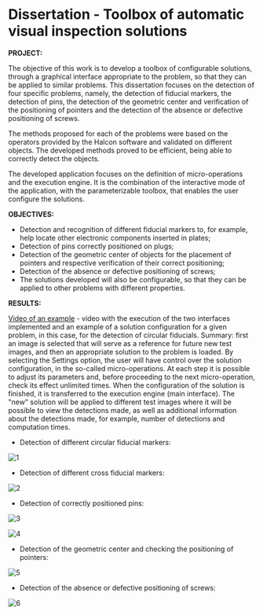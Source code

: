 # Dissertation - Toolbox of automatic visual inspection solutions

**PROJECT:** 

The objective of this work is to develop a toolbox of configurable solutions, through a graphical interface appropriate to the problem, so that they can be applied to similar problems. This dissertation focuses on the detection of four specific problems, namely, the detection of fiducial markers, the detection of pins, the detection of the geometric center and verification of the positioning of pointers and the detection of the absence or defective positioning of screws.

The methods proposed for each of the problems were based on the operators provided by the Halcon software and validated on different objects. The developed methods proved to be efficient, being able to correctly detect the objects.

The developed application focuses on the definition of micro-operations and the execution engine. It is the combination of the interactive mode of the application, with the parameterizable toolbox, that enables the user
configure the solutions.

**OBJECTIVES:**
* Detection and recognition of different fiducial markers to, for example, help locate other electronic components inserted in plates;
* Detection of pins correctly positioned on plugs;
* Detection of the geometric center of objects for the placement of pointers and respective verification of their correct positioning;
* Detection of the absence or defective positioning of screws;
* The solutions developed will also be configurable, so that they can be applied to other problems with different properties.


**RESULTS:** 

[Video of an example](https://youtu.be/w_oUst0VUbQ) - video with the execution of the two interfaces implemented and an example of a solution configuration for a given problem, in this case, for the detection of circular fiducials. Summary: first an image is selected that will serve as a reference for future new test images, and then an appropriate solution to the problem is loaded. By selecting the Settings option, the user will have control over the solution configuration, in the so-called micro-operations. At each step it is possible to adjust its parameters and, before proceeding to the next micro-operation, check its effect unlimited times. When the configuration of the solution is finished, it is transferred to the execution engine (main interface). The "new" solution will be applied to different test images where it will be possible to view the detections made, as well as additional information about the detections made, for example, number of detections and computation times.

* Detection of different circular fiducial markers:

![1](https://user-images.githubusercontent.com/66881028/85334054-8a9e8d80-b4d2-11ea-8a23-e0784874905c.png)

* Detection of different cross fiducial markers:

![2](https://user-images.githubusercontent.com/66881028/85334058-8bcfba80-b4d2-11ea-97eb-62ed1d6f2dba.png)

* Detection of correctly positioned pins:

![3](https://user-images.githubusercontent.com/66881028/85334059-8bcfba80-b4d2-11ea-9507-32d0f48df8c7.png)

![4](https://user-images.githubusercontent.com/66881028/85334060-8c685100-b4d2-11ea-9a10-915042900dcb.png)

* Detection of the geometric center and checking the positioning of pointers:

![5](https://user-images.githubusercontent.com/66881028/85335358-cb97a180-b4d4-11ea-9ebb-2ec985b473df.png)

* Detection of the absence or defective positioning of screws:

![6](https://user-images.githubusercontent.com/66881028/85334062-8d00e780-b4d2-11ea-9eec-75248f76a8b1.png)
